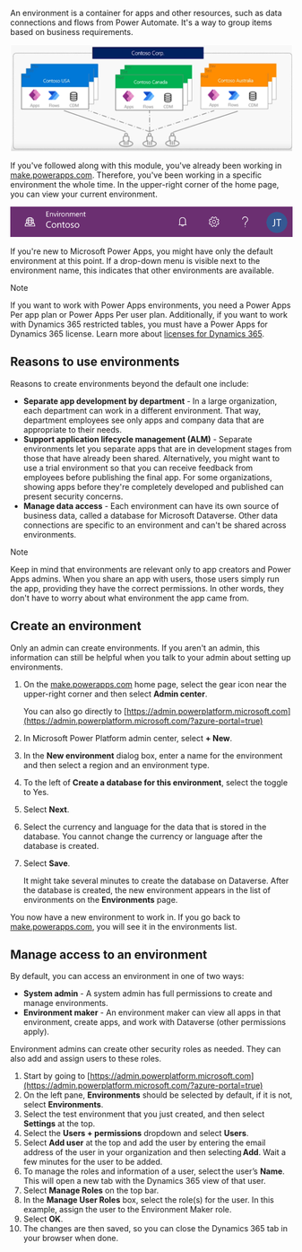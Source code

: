 An environment is a container for apps and other resources, such as data connections and flows from Power Automate. It's a way to group items based on business requirements.

![Screenshot of Microsoft Power Platform environments.](../media/power-apps-environments.png)

If you've followed along with this module, you've already been working in [make.powerapps.com](https://make.powerapps.com/?azure-portal=true). Therefore, you've been working in a specific environment the whole time.
In the upper-right corner of the home page, you can view your current environment.

![Screenshot of the Environment with toolbar.](../media/powerapps-environment-picker.png)

If you're new to Microsoft Power Apps, you might have only the default environment at this point. If a drop-down menu is visible next to the environment name, this indicates that other environments are available.

> [!NOTE]
> If you want to work with Power Apps environments, you need a Power Apps Per app plan or Power Apps Per user plan. Additionally, if you want to work with Dynamics 365 restricted tables, you must have a Power Apps for Dynamics 365 license. Learn more about [licenses for Dynamics 365](/power-platform/admin/pricing-billing-skus?azure-portal=true#licenses).

## Reasons to use environments

Reasons to create environments beyond the default one include:

- **Separate app development by department** - In a large organization, each department can work in a different environment. That way, department employees see only apps and company data that are appropriate to their needs.
- **Support application lifecycle management (ALM)** - Separate environments let you separate apps that are in development stages from those that have already been shared. Alternatively, you might want to use a trial environment so that you can receive feedback from employees before publishing the final app. For some organizations, showing apps before they're completely developed and published can present security concerns.
- **Manage data access** - Each environment can have its own source of business data, called a database for Microsoft Dataverse.
Other data connections are specific to an environment and can't be shared across environments.

> [!NOTE]
> Keep in mind that environments are relevant only to app creators and Power Apps admins. When you share an app with users, those users simply run the app, providing they have the correct permissions. In other words, they don't have to worry about what environment the app came from.

## Create an environment

Only an admin can create environments. If you aren't an admin, this information can still be helpful when you talk to your admin about setting up environments.

1. On the [make.powerapps.com](https://make.powerapps.com/?azure-portal=true) home page, select the gear icon near the upper-right corner and then select **Admin center**.

    You can also go directly to [https://admin.powerplatform.microsoft.com](https://admin.powerplatform.microsoft.com/?azure-portal=true)
2. In Microsoft Power Platform admin center, select **+ New**.
3. In the **New environment** dialog box, enter a name for the environment and then select a region and an environment type.
4. To the left of **Create a database for this environment**, select the toggle to Yes.
5. Select **Next**.
6. Select the currency and language for the data that is stored in the database. You cannot change the currency or language after the database is created.
7. Select **Save**.

    It might take several minutes to create the database on Dataverse. After the database is created, the new environment appears in the list of environments on the **Environments** page.

You now have a new environment to work in. If you go back to [make.powerapps.com](https://make.powerapps.com/?azure-portal=true), you will see it in the environments list.

## Manage access to an environment

By default, you can access an environment in one of two ways:

- **System admin** - A system admin has full permissions to create and manage environments.
- **Environment maker** - An environment maker can view all apps in that environment, create apps, and work with Dataverse (other permissions apply).

Environment admins can create other security roles as needed. They can also add and assign users to these roles.

1. Start by going to [https://admin.powerplatform.microsoft.com](https://admin.powerplatform.microsoft.com/?azure-portal=true)
2. On the left pane, **Environments** should be selected by default, if it is not, select **Environments**.
3. Select the test environment that you just created, and then select **Settings** at the top.
4. Select the **Users + permissions** dropdown and select **Users**.
5. Select **Add user** at the top and add the user by entering the email address of the user in your organization and then selecting **Add**. Wait a few minutes for the user to be added.
6. To manage the roles and information of a user, select the user’s **Name**. This will open a new tab with the Dynamics 365 view of that user.
7. Select **Manage Roles** on the top bar.
8. In the **Manage User Roles** box, select the role(s) for the user. In this example, assign the user to the Environment Maker role.
9. Select **OK**.
10. The changes are then saved, so you can close the Dynamics 365 tab in your browser when done.
